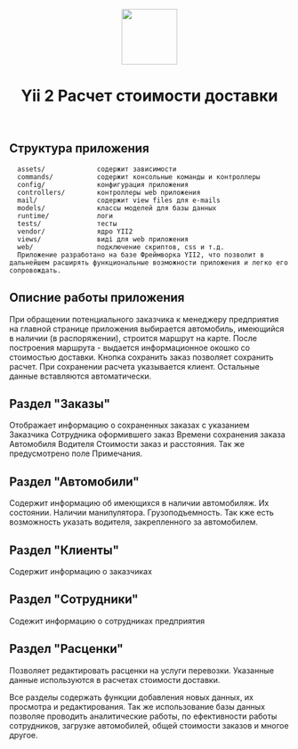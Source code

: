 <p align="center">
    <a href="https://github.com/yiisoft" target="_blank">
        <img src="https://avatars0.githubusercontent.com/u/993323" height="100px">
    </a>
    <h1 align="center">Yii 2 Расчет стоимости доставки</h1>
    <br>
</p>


Структура приложения
-------------------

      assets/             содержит зависимости 
      commands/           содержит консольные команды и контроллеры
      config/             конфигурация приложения
      controllers/        контроллеры web приложения
      mail/               содержит view files для e-mails
      models/             классы моделей для базы данных
      runtime/            логи
      tests/              тесты
      vendor/             ядро YII2
      views/              виді для web приложения
      web/                подключение скриптов, css и т.д.
      Приложение разработано на базе Фреймворка YII2, что позволит в дальнейшем расширять функциональные возможности приложения и легко его сопровождать. 
      
Описние работы приложения
-------------------
При обращении потенциального заказчика к менеджеру предприятия на главной странице приложения выбирается автомобиль, имеющийся в наличии (в распоряжении), строится маршрут на карте. После построения маршрута - выдается информационное окошко со стоимостью доставки. Кнопка сохранить заказ позволяет сохранить расчет. При сохранении расчета указывается клиент. Остальные данные вставляются автоматически.

Раздел "Заказы"
-------------------
Отображает информацию о сохраненных заказах с указанием Заказчика Сотрудника оформившего заказ Времени сохранения заказа Автомобиля Водителя Стоимости заказ и расстояния. Так же предусмотрено поле Примечания.

Раздел "Автомобили"
-------------------
Содержит информацию об имеющихся в наличии автомобиляж. Их состоянии. Наличии манипулятора. Грузоподъемность. Так кже есть возможность указать водителя, закрепленного за автомобилем. 

Раздел "Клиенты"
-------------------
Содержит информацию о заказчиках

Раздел "Сотрудники"
-------------------
Содежит информацию о сотрудниках предприятия

Раздел "Расценки"
-------------------
Позволяет редактировать расценки на услуги перевозки. Указанные данные используются в расчетах стоимости доставки. 

Все разделы содержать функции добавления новых данных, их просмотра и редактирования. 
Так же использование базы данных позволяе проводить аналитические работы, по ефективности работы сотрудников, загрузке автомобилей, общей стоимости заказов и многое другое. 